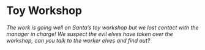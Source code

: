 # Toy Workshop

*The work is going well on Santa’s toy workshop but we lost contact with the manager in charge! We suspect the evil elves have taken over the workshop, can you talk to the worker elves and find out?*